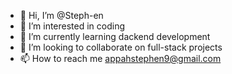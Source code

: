 - 👋 Hi, I’m @Steph-en
- 👀 I’m interested in coding
- 🌱 I’m currently learning dackend development
- 💞️ I’m looking to collaborate on full-stack projects
- 📫 How to reach me appahstephen9@gmail.com

<!---
Steph-en/Steph-en is a ✨ special ✨ repository because its `README.md` (this file) appears on your GitHub profile.
You can click the Preview link to take a look at your changes.
--->
